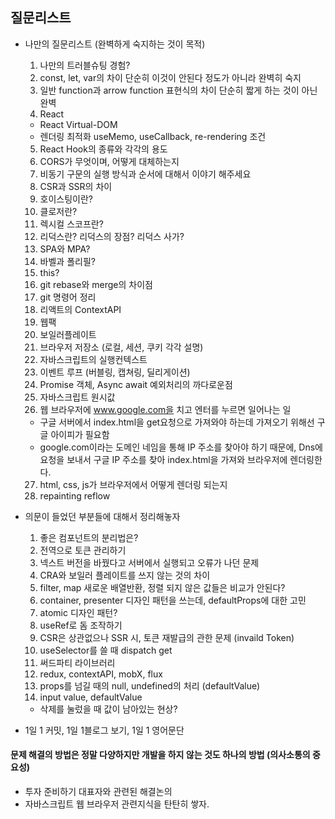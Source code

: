 ## 질문리스트

- 나만의 질문리스트 (완벽하게 숙지하는 것이 목적)

  1. 나만의 트러블슈팅 경험?
  2. const, let, var의 차이 단순히 이것이 안된다 정도가 아니라 완벽히 숙지
  3. 일반 function과 arrow function 표현식의 차이 단순히 짧게 하는 것이 아닌 완벽
  4. React

  - React Virtual-DOM
  - 렌더링 최적화 useMemo, useCallback, re-rendering 조건

  5. React Hook의 종류와 각각의 용도
  6. CORS가 무엇이며, 어떻게 대체하는지
  7. 비동기 구문의 실행 방식과 순서에 대해서 이야기 해주세요
  8. CSR과 SSR의 차이
  9. 호이스팅이란?
  10. 클로저란?
  11. 렉시컬 스코프란?
  12. 리덕스란? 리덕스의 장점? 리덕스 사가?
  13. SPA와 MPA?
  14. 바벨과 폴리필?
  15. this?
  16. git rebase와 merge의 차이점
  17. git 명령어 정리
  18. 리액트의 ContextAPI
  19. 웹팩
  20. 보일러플레이트
  21. 브라우저 저장소 (로컬, 세션, 쿠키 각각 설명)
  22. 자바스크립트의 실행컨텍스트
  23. 이벤트 루프 (버블링, 캡쳐링, 딜리게이션)
  24. Promise 객체, Async await 예외처리의 까다로운점
  25. 자바스크립트 원시값
  26. 웹 브라우저에 www.google.com을 치고 엔터를 누르면 일어나는 일

  - 구글 서버에서 index.html을 get요청으로 가져와야 하는데 가져오기 위해선 구글 아이피가 필요함
  - google.com이라는 도메인 네임을 통해 IP 주소를 찾아야 하기 때문에, Dns에 요청을 보내서 구글 IP 주소를 찾아 index.html을 가져와 브라우저에 렌더링한다.

  27. html, css, js가 브라우저에서 어떻게 렌더링 되는지
  28. repainting reflow

- 의문이 들었던 부분들에 대해서 정리해놓자

  1. 좋은 컴포넌트의 분리법은?
  2. 전역으로 토큰 관리하기
  3. 넥스트 버전을 바꿨다고 서버에서 실행되고 오류가 나던 문제
  4. CRA와 보일러 플레이트를 쓰지 않는 것의 차이
  5. filter, map 새로운 배열반환, 정렬 되지 않은 값들은 비교가 안된다?
  6. container, presenter 디자인 패턴을 쓰는데, defaultProps에 대한 고민
  7. atomic 디자인 패턴?
  8. useRef로 돔 조작하기
  9. CSR은 상관없으나 SSR 시, 토큰 재발급의 관한 문제 (invaild Token)
  10. useSelector를 쓸 때 dispatch get
  11. 써드파티 라이브러리
  12. redux, contextAPI, mobX, flux
  13. props를 넘길 때의 null, undefined의 처리 (defaultValue)
  14. input value, defaultValue

  - 삭제를 눌렀을 때 값이 남아있는 현상?

- 1일 1 커밋, 1일 1블로그 보기, 1일 1 영어문단

#### 문제 해결의 방법은 정말 다양하지만 개발을 하지 않는 것도 하나의 방법 (의사소통의 중요성)

- 투자 준비하기 대표자와 관련된 해결논의
- 자바스크립트 웹 브라우저 관련지식을 탄탄히 쌓자.
